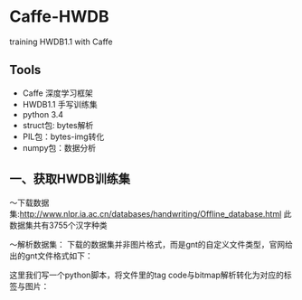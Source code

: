 # Caffe-HWDB
training HWDB1.1 with Caffe
## Tools
* Caffe 深度学习框架 
* HWDB1.1 手写训练集
* python 3.4 
* struct包: bytes解析
* PIL包：bytes-img转化
* numpy包：数据分析

## 一、获取HWDB训练集
～下载数据集:http://www.nlpr.ia.ac.cn/databases/handwriting/Offline_database.html 此数据集共有3755个汉字种类

～解析数据集：
  下载的数据集并非图片格式，而是gnt的自定义文件类型，官网给出的gnt文件格式如下：
  
  这里我们写一个python脚本，将文件里的tag code与bitmap解析转化为对应的标签与图片：
  
